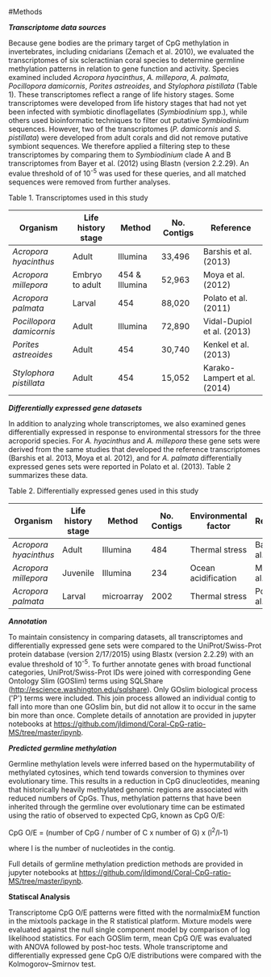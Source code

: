#Methods

_**Transcriptome data sources**_

Because gene bodies are the primary target of CpG methylation in invertebrates, including cnidarians (Zemach et al. 2010), we evaluated the transcriptomes of six scleractinian coral species to determine germline methylation patterns in relation to gene function and activity. Species examined included *Acropora hyacinthus*, *A. millepora*, *A. palmata*, *Pocillopora damicornis*, *Porites astreoides*, and *Stylophora pistillata* (Table 1). These transcriptomes reflect a range of life history stages. Some transcriptomes were developed from life history stages that had not yet been infected with symbiotic dinoflagellates (*Symbiodinium* spp.), while others used bioinformatic techniques to filter out putative *Symbiodinium* sequences. However, two of the transcriptomes (*P. damicornis* and *S. pistillata*) were developed from adult corals and did not remove putative symbiont sequences. We therefore applied a filtering step to these transcriptomes by comparing them to *Symbiodinium* clade A and B transcriptomes from Bayer et al. (2012) using Blastn (version 2.2.29). An evalue threshold of of 10<sup>-5</sup> was used for these queries, and all matched sequences were removed from further analyses.


Table 1. Transcriptomes used in this study 

Organism | Life history stage | Method | No. Contigs | Reference  
--------- | ---------- | -------- | -------- | --------- 
*Acropora hyacinthus* | Adult | Illumina | 33,496 | Barshis et al. (2013) 
*Acropora millepora* | Embryo to adult | 454 & Illumina | 52,963 | Moya et al. (2012) 
*Acropora palmata* | Larval | 454 | 88,020 | Polato et al. (2011) 
*Pocillopora damicornis* | Adult | Illumina | 72,890 | Vidal-Dupiol et al. (2013)  
*Porites astreoides* | Adult | 454 | 30,740 | Kenkel et al. (2013) 
*Stylophora pistillata* | Adult | 454 | 15,052 | Karako-Lampert et al. (2014) 


_**Differentially expressed gene datasets**_

In addition to analyzing whole transcriptomes, we also examined genes differentially expressed in response to environmental stressors for the three acroporid species. For *A. hyacinthus* and *A. millepora* these gene sets were derived from the same studies that developed the reference transcriptomes (Barshis et al. 2013, Moya et al. 2012), and for *A. palmata* differentially expressed genes sets were reported in Polato
et al. (2013). Table 2 summarizes these data.



Table 2. Differentially expressed genes used in this study 

Organism | Life history stage | Method | No. Contigs | Environmental factor | Reference   
--------- | ---------- | --------- | -------- |-------- | --------
*Acropora hyacinthus* | Adult | Illumina | 484 | Thermal stress | Barshis et al. (2013) 
*Acropora millepora* | Juvenile | Illumina | 234 | Ocean acidification | Moya et al. (2012) 
*Acropora palmata* | Larval | microarray | 2002 | Thermal stress | Polato et al. (2013) 


_**Annotation**_

To maintain consistency in comparing datasets, all transcriptomes and  differentially expressed gene sets were compared to the UniProt/Swiss-Prot protein database (version 2/17/2015) using Blastx (version 2.2.29) with an evalue threshold of 10<sup>-5</sup>.
To further annotate genes with broad functional categories, UniProt/Swiss-Prot IDs were joined with corresponding Gene Ontology Slim (GOSlim) terms using SQLShare (http://escience.washington.edu/sqlshare). Only GOslim biological process ('P') terms were included. This join process allowed an individual contig to fall into more than one GOslim bin, but did not allow it to occur in the same bin more than once. Complete details of annotation are provided in jupyter notebooks at https://github.com/jldimond/Coral-CpG-ratio-MS/tree/master/ipynb.


_**Predicted germline methylation**_

Germline methylation levels were inferred based on the hypermutability of methylated cytosines, which tend towards conversion to thymines over evolutionary time. This results in a reduction in CpG dinucleotides, meaning that historically heavily methylated genomic regions are associated with reduced numbers of CpGs. Thus, methylation patterns that have been inherited through the germline over evolutionary time can be estimated using the ratio of observed to expected CpG, known as CpG O/E:

CpG O/E = (number of CpG / number of C x number of G) x (l<sup>2</sup>/l-1)

where l is the number of nucleotides in the contig.

Full details of germline methylation prediction methods are provided in jupyter notebooks at https://github.com/jldimond/Coral-CpG-ratio-MS/tree/master/ipynb.


**Statiscal Analysis** 

Transcriptome CpG O/E patterns were fitted with the normalmixEM function in the mixtools package in the R statistical platform. Mixture models were evaluated against the null single component model by comparison of log likelihood statistics. For each GOSlim term, mean CpG O/E was evaluated with ANOVA followed by post-hoc tests. Whole transcriptome and differentially expressed gene CpG O/E distributions were compared with the Kolmogorov–Smirnov test.
